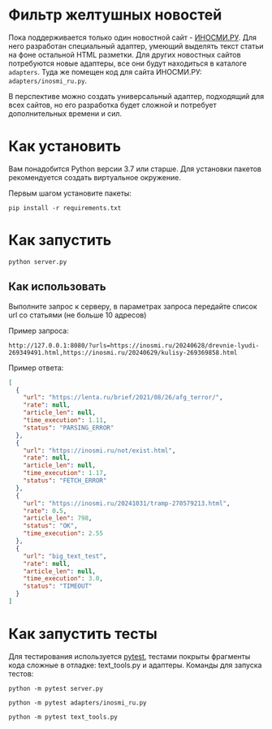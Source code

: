 # Фильтр желтушных новостей


Пока поддерживается только один новостной сайт - [ИНОСМИ.РУ](https://inosmi.ru/). Для него разработан специальный адаптер, умеющий выделять текст статьи на фоне остальной HTML разметки. Для других новостных сайтов потребуются новые адаптеры, все они будут находиться в каталоге `adapters`. Туда же помещен код для сайта ИНОСМИ.РУ: `adapters/inosmi_ru.py`.

В перспективе можно создать универсальный адаптер, подходящий для всех сайтов, но его разработка будет сложной и потребует дополнительных времени и сил.

# Как установить

Вам понадобится Python версии 3.7 или старше. Для установки пакетов рекомендуется создать виртуальное окружение.

Первым шагом установите пакеты:

```python3
pip install -r requirements.txt
```

# Как запустить

```python3
python server.py
```

## Как использовать

Выполните запрос к серверу, в параметрах запроса передайте список url со статьями (не больше 10 адресов)

Пример запроса:

```http
http://127.0.0.1:8080/?urls=https://inosmi.ru/20240628/drevnie-lyudi-269349491.html,https://inosmi.ru/20240629/kulisy-269369858.html
```

Пример ответа:

```json
[
  {
    "url": "https://lenta.ru/brief/2021/08/26/afg_terror/",
    "rate": null,
    "article_len": null,
    "time_execution": 1.11,
    "status": "PARSING_ERROR"
  },
  {
    "url": "https://inosmi.ru/not/exist.html",
    "rate": null,
    "article_len": null,
    "time_execution": 1.17,
    "status": "FETCH_ERROR"
  },
  {
    "url": "https://inosmi.ru/20241031/tramp-270579213.html",
    "rate": 0.5,
    "article_len": 798,
    "status": "OK",
    "time_execution": 2.55
  },
  {
    "url": "big_text_test",
    "rate": null,
    "article_len": null,
    "time_execution": 3.0,
    "status": "TIMEOUT"
  }
]
```


# Как запустить тесты

Для тестирования используется [pytest](https://docs.pytest.org/en/latest/), тестами покрыты фрагменты кода сложные в отладке: text_tools.py и адаптеры. Команды для запуска тестов:

```commandline
python -m pytest server.py 
```

```
python -m pytest adapters/inosmi_ru.py
```

```
python -m pytest text_tools.py
```

